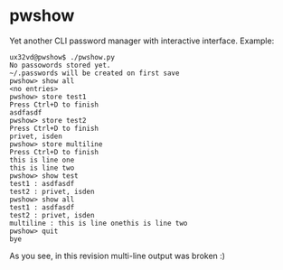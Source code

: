 pwshow
======

Yet another CLI password manager with interactive interface.
Example:

~~~
ux32vd@pwshow$ ./pwshow.py
No passowords stored yet.
~/.passwords will be created on first save
pwshow> show all
<no entries>
pwshow> store test1
Press Ctrl+D to finish
asdfasdf
pwshow> store test2
Press Ctrl+D to finish
privet, isden
pwshow> store multiline
Press Ctrl+D to finish
this is line one
this is line two
pwshow> show test
test1 : asdfasdf
test2 : privet, isden
pwshow> show all
test1 : asdfasdf
test2 : privet, isden
multiline : this is line onethis is line two
pwshow> quit
bye
~~~

As you see, in this revision multi-line output was broken :)
